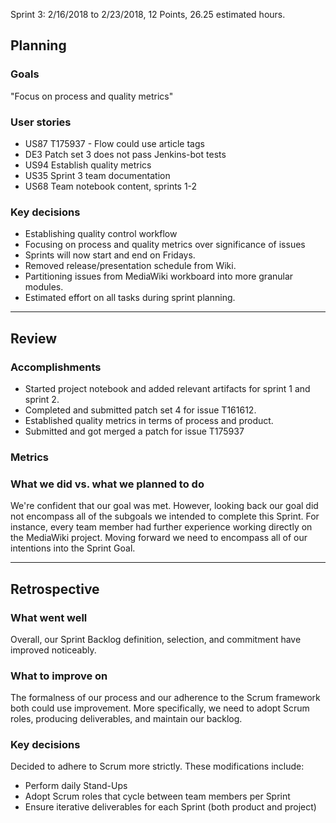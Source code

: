Sprint 3: 2/16/2018 to 2/23/2018, 12 Points, 26.25 estimated hours.

## Planning

### Goals
"Focus on process and quality metrics"

### User stories
- US87 T175937 - Flow could use article tags
- DE3 Patch set 3 does not pass Jenkins-bot tests
- US94 Establish quality metrics
- US35 Sprint 3 team documentation
- US68 Team notebook content, sprints 1-2

### Key decisions
- Establishing quality control workflow
- Focusing on process and quality metrics over significance of issues
- Sprints will now start and end on Fridays.
- Removed release/presentation schedule from Wiki.
- Partitioning issues from MediaWiki workboard into more granular modules.
- Estimated effort on all tasks during sprint planning.

***

## Review

### Accomplishments
- Started project notebook and added relevant artifacts for sprint 1 and sprint 2.
- Completed and submitted patch set 4 for issue T161612.
- Established quality metrics in terms of process and product. 
- Submitted and got merged a patch for issue T175937
### Metrics

### What we did vs. what we planned to do
We're confident that our goal was met.  However, looking back our goal did not encompass all of the subgoals we intended to complete this Sprint.  For instance, every team member had further experience working directly on the MediaWiki project.  Moving forward we need to encompass all of our intentions into the Sprint Goal.

***

## Retrospective

### What went well
  Overall, our Sprint Backlog definition, selection, and commitment have improved noticeably.   
### What to improve on
  The formalness of our process and our adherence to the Scrum framework both could use improvement.  More specifically, we need to adopt Scrum roles, producing deliverables, and maintain our backlog.
### Key decisions
  Decided to adhere to Scrum more strictly.  These modifications include:
  + Perform daily Stand-Ups
  + Adopt Scrum roles that cycle between team members per Sprint
  + Ensure iterative deliverables for each Sprint (both product and project)
